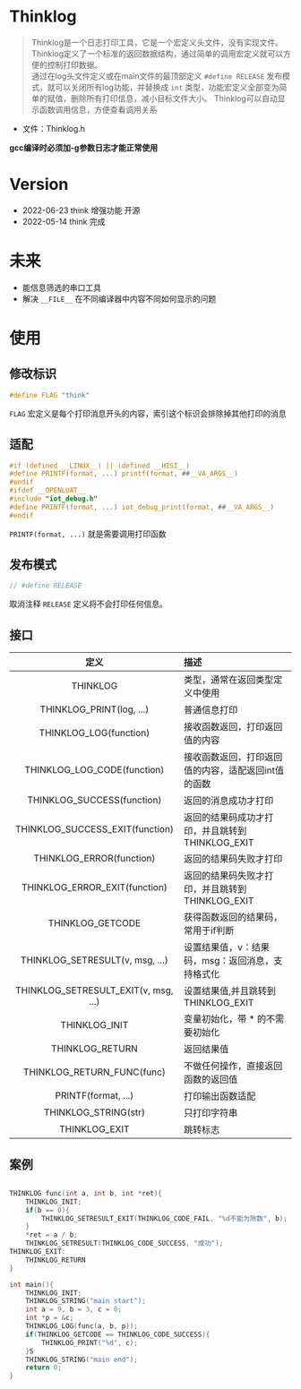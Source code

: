 # Thinklog

> Thinklog是一个日志打印工具，它是一个宏定义头文件，没有实现文件。  
> Thinklog定义了一个标准的返回数据结构，通过简单的调用宏定义就可以方便的控制打印数据。  
> 通过在log头文件定义或在main文件的最顶部定义 `#define RELEASE` 发布模式，就可以关闭所有log功能，并替换成 `int` 类型，功能宏定义全部变为简单的赋值，删除所有打印信息，减小目标文件大小。
> Thinklog可以自动显示函数调用信息，方便查看调用关系

* 文件：Thinklog.h

**gcc编译时必须加-g参数日志才能正常使用**

# Version
* 2022-06-23 think 增强功能 开源
* 2022-05-14 think 完成

# 未来
* 能信息筛选的串口工具
* 解决 `__FILE__` 在不同编译器中内容不同如何显示的问题

# 使用

## 修改标识
```c
#define FLAG "think"
```
`FLAG` 宏定义是每个打印消息开头的内容，索引这个标识会排除掉其他打印的消息

## 适配
```c
#if (defined __LINUX__) || (defined __HISI__)
#define PRINTF(format, ...) printf(format, ##__VA_ARGS__)
#endif
#ifdef __OPENLUAT__
#include "iot_debug.h"
#define PRINTF(format, ...) iot_debug_print(format, ##__VA_ARGS__)
#endif
```
`PRINTF(format, ...)` 就是需要调用打印函数

## 发布模式
```c
// #define RELEASE
```
取消注释 `RELEASE` 定义将不会打印任何信息。

## 接口

| 定义 | 描述 |
| :---: |:---|
|THINKLOG| 类型，通常在返回类型定义中使用|
|THINKLOG_PRINT(log, ...)| 普通信息打印|
|THINKLOG_LOG(function)| 接收函数返回，打印返回值的内容|
|THINKLOG_LOG_CODE(function)| 接收函数返回，打印返回值的内容，适配返回int值的函数|
|THINKLOG_SUCCESS(function)| 返回的消息成功才打印|
|THINKLOG_SUCCESS_EXIT(function)| 返回的结果码成功才打印，并且跳转到THINKLOG_EXIT|
|THINKLOG_ERROR(function)| 返回的结果码失败才打印|
|THINKLOG_ERROR_EXIT(function)| 返回的结果码失败才打印，并且跳转到THINKLOG_EXIT|
|THINKLOG_GETCODE| 获得函数返回的结果码，常用于if判断|
|THINKLOG_SETRESULT(v, msg, ...)| 设置结果值，v：结果码，msg：返回消息，支持格式化|
|THINKLOG_SETRESULT_EXIT(v, msg, ...) |设置结果值,并且跳转到THINKLOG_EXIT|
|THINKLOG_INIT| 变量初始化，带 * 的不需要初始化|
|THINKLOG_RETURN| 返回结果值|
|THINKLOG_RETURN_FUNC(func)| 不做任何操作，直接返回函数的返回值|
|PRINTF(format, ...)| 打印输出函数适配|
|THINKLOG_STRING(str)| 只打印字符串|
|THINKLOG_EXIT| 跳转标志|

## 案例

```c

THINKLOG func(int a, int b, int *ret){
	THINKLOG_INIT;
	if(b == 0){
		THINKLOG_SETRESULT_EXIT(THINKLOG_CODE_FAIL, "%d不能为除数", b);
	}
	*ret = a / b;
	THINKLOG_SETRESULT(THINKLOG_CODE_SUCCESS, "成功");
THINKLOG_EXIT:
	THINKLOG_RETURN
}

int main(){
	THINKLOG_INIT;
	THINKLOG_STRING("main start");
	int a = 9, b = 3, c = 0;
    int *p = &c;
	THINKLOG_LOG(func(a, b, p));
	if(THINKLOG_GETCODE == THINKLOG_CODE_SUCCESS){
		THINKLOG_PRINT("%d", c);
	}S
	THINKLOG_STRING("main end");
	return 0;
}
```
